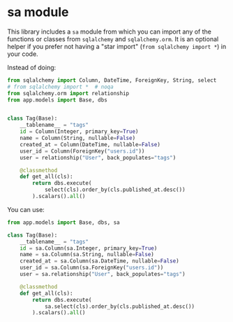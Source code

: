 # sa module

This library includes a `sa` module from which you can import any of the functions or classes from `sqlalchemy` and `sqlalchemy.orm`. It is an optional helper if you prefer not having a "star import" (`from sqlalchemy import *`) in your code.

Instead of doing:

```python
from sqlalchemy import Column, DateTime, ForeignKey, String, select
# from sqlalchemy import *  # noqa
from sqlalchemy.orm import relationship
from app.models import Base, dbs


class Tag(Base):
    __tablename__ = "tags"
    id = Column(Integer, primary_key=True)
    name = Column(String, nullable=False)
    created_at = Column(DateTime, nullable=False)
    user_id = Column(ForeignKey("users.id"))
    user = relationship("User", back_populates="tags")

    @classmethod
    def get_all(cls):
        return dbs.execute(
            select(cls).order_by(cls.published_at.desc())
        ).scalars().all()
```

You can use:

```python
from app.models import Base, dbs, sa

class Tag(Base):
    __tablename__ = "tags"
    id = sa.Column(sa.Integer, primary_key=True)
    name = sa.Column(sa.String, nullable=False)
    created_at = sa.Column(sa.DateTime, nullable=False)
    user_id = sa.Column(sa.ForeignKey("users.id"))
    user = sa.relationship("User", back_populates="tags")

    @classmethod
    def get_all(cls):
        return dbs.execute(
            sa.select(cls).order_by(cls.published_at.desc())
        ).scalars().all()
```

